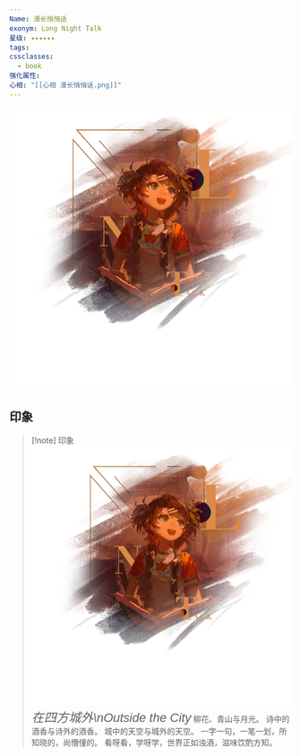 ```yaml
---
Name: 漫长悄悄话
exonym: Long Night Talk
星级: ✦✦✦✦✦✦
tags: 
cssclasses:
  - book
强化属性: 
心相: "[[心相 漫长悄悄话.png]]"
---
```

![cover](assets/漫长悄悄话｜Long%20Night%20Talk.assets/心相%20漫长悄悄话.png)
## 印象
> [!note] 印象
![cover|inlL|300](assets/漫长悄悄话｜Long%20Night%20Talk.assets/心相%20漫长悄悄话.png) <span style="font-family: '家族宋', sans-serif; font-size: 22px; font-weight: normal; font-style: italic;">在四方城外\nOutside the City</span>
柳花、青山与月光。
诗中的酒香与诗外的酒香。
城中的天空与城外的天空。
一字一句，一笔一划，所知晓的，尚懵懂的。
看呀看，学呀学，世界正如浊酒，滋味饮酌方知。